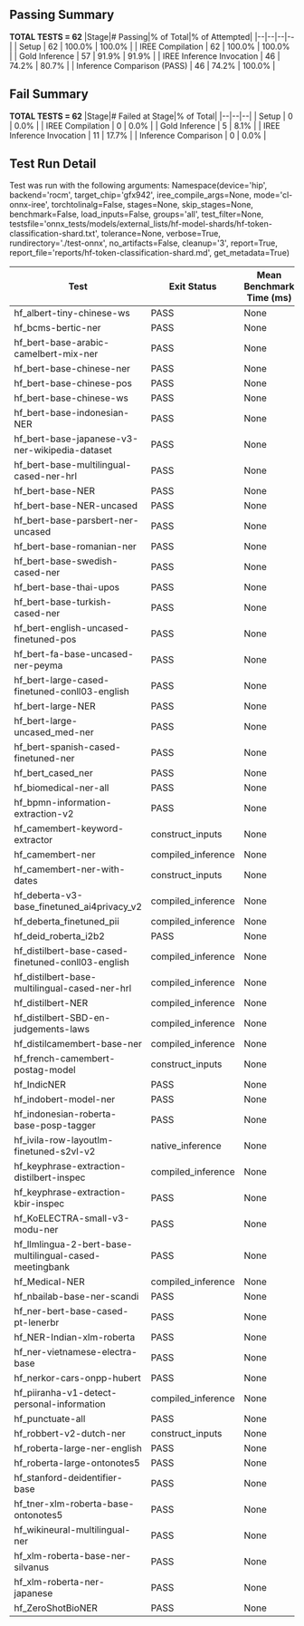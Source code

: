 ## Passing Summary

**TOTAL TESTS = 62**
|Stage|# Passing|% of Total|% of Attempted|
|--|--|--|--|
| Setup | 62 | 100.0% | 100.0% |
| IREE Compilation | 62 | 100.0% | 100.0% |
| Gold Inference | 57 | 91.9% | 91.9% |
| IREE Inference Invocation | 46 | 74.2% | 80.7% |
| Inference Comparison (PASS) | 46 | 74.2% | 100.0% |
## Fail Summary

**TOTAL TESTS = 62**
|Stage|# Failed at Stage|% of Total|
|--|--|--|
| Setup | 0 | 0.0% |
| IREE Compilation | 0 | 0.0% |
| Gold Inference | 5 | 8.1% |
| IREE Inference Invocation | 11 | 17.7% |
| Inference Comparison | 0 | 0.0% |
## Test Run Detail
Test was run with the following arguments:
Namespace(device='hip', backend='rocm', target_chip='gfx942', iree_compile_args=None, mode='cl-onnx-iree', torchtolinalg=False, stages=None, skip_stages=None, benchmark=False, load_inputs=False, groups='all', test_filter=None, testsfile='onnx_tests/models/external_lists/hf-model-shards/hf-token-classification-shard.txt', tolerance=None, verbose=True, rundirectory='./test-onnx', no_artifacts=False, cleanup='3', report=True, report_file='reports/hf-token-classification-shard.md', get_metadata=True)

| Test | Exit Status | Mean Benchmark Time (ms) | Notes |
|--|--|--|--|
| hf_albert-tiny-chinese-ws | PASS | None | |
| hf_bcms-bertic-ner | PASS | None | |
| hf_bert-base-arabic-camelbert-mix-ner | PASS | None | |
| hf_bert-base-chinese-ner | PASS | None | |
| hf_bert-base-chinese-pos | PASS | None | |
| hf_bert-base-chinese-ws | PASS | None | |
| hf_bert-base-indonesian-NER | PASS | None | |
| hf_bert-base-japanese-v3-ner-wikipedia-dataset | PASS | None | |
| hf_bert-base-multilingual-cased-ner-hrl | PASS | None | |
| hf_bert-base-NER | PASS | None | |
| hf_bert-base-NER-uncased | PASS | None | |
| hf_bert-base-parsbert-ner-uncased | PASS | None | |
| hf_bert-base-romanian-ner | PASS | None | |
| hf_bert-base-swedish-cased-ner | PASS | None | |
| hf_bert-base-thai-upos | PASS | None | |
| hf_bert-base-turkish-cased-ner | PASS | None | |
| hf_bert-english-uncased-finetuned-pos | PASS | None | |
| hf_bert-fa-base-uncased-ner-peyma | PASS | None | |
| hf_bert-large-cased-finetuned-conll03-english | PASS | None | |
| hf_bert-large-NER | PASS | None | |
| hf_bert-large-uncased_med-ner | PASS | None | |
| hf_bert-spanish-cased-finetuned-ner | PASS | None | |
| hf_bert_cased_ner | PASS | None | |
| hf_biomedical-ner-all | PASS | None | |
| hf_bpmn-information-extraction-v2 | PASS | None | |
| hf_camembert-keyword-extractor | construct_inputs | None | |
| hf_camembert-ner | compiled_inference | None | |
| hf_camembert-ner-with-dates | construct_inputs | None | |
| hf_deberta-v3-base_finetuned_ai4privacy_v2 | compiled_inference | None | |
| hf_deberta_finetuned_pii | compiled_inference | None | |
| hf_deid_roberta_i2b2 | PASS | None | |
| hf_distilbert-base-cased-finetuned-conll03-english | compiled_inference | None | |
| hf_distilbert-base-multilingual-cased-ner-hrl | compiled_inference | None | |
| hf_distilbert-NER | compiled_inference | None | |
| hf_distilbert-SBD-en-judgements-laws | compiled_inference | None | |
| hf_distilcamembert-base-ner | compiled_inference | None | |
| hf_french-camembert-postag-model | construct_inputs | None | |
| hf_IndicNER | PASS | None | |
| hf_indobert-model-ner | PASS | None | |
| hf_indonesian-roberta-base-posp-tagger | PASS | None | |
| hf_ivila-row-layoutlm-finetuned-s2vl-v2 | native_inference | None | |
| hf_keyphrase-extraction-distilbert-inspec | compiled_inference | None | |
| hf_keyphrase-extraction-kbir-inspec | PASS | None | |
| hf_KoELECTRA-small-v3-modu-ner | PASS | None | |
| hf_llmlingua-2-bert-base-multilingual-cased-meetingbank | PASS | None | |
| hf_Medical-NER | compiled_inference | None | |
| hf_nbailab-base-ner-scandi | PASS | None | |
| hf_ner-bert-base-cased-pt-lenerbr | PASS | None | |
| hf_NER-Indian-xlm-roberta | PASS | None | |
| hf_ner-vietnamese-electra-base | PASS | None | |
| hf_nerkor-cars-onpp-hubert | PASS | None | |
| hf_piiranha-v1-detect-personal-information | compiled_inference | None | |
| hf_punctuate-all | PASS | None | |
| hf_robbert-v2-dutch-ner | construct_inputs | None | |
| hf_roberta-large-ner-english | PASS | None | |
| hf_roberta-large-ontonotes5 | PASS | None | |
| hf_stanford-deidentifier-base | PASS | None | |
| hf_tner-xlm-roberta-base-ontonotes5 | PASS | None | |
| hf_wikineural-multilingual-ner | PASS | None | |
| hf_xlm-roberta-base-ner-silvanus | PASS | None | |
| hf_xlm-roberta-ner-japanese | PASS | None | |
| hf_ZeroShotBioNER | PASS | None | |

